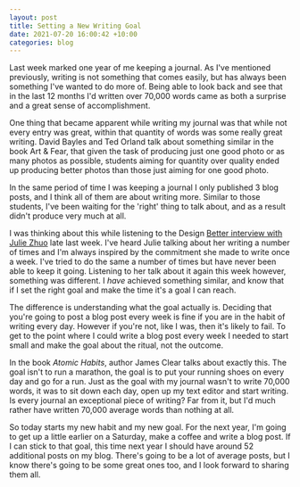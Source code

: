```yaml
---
layout: post
title: Setting a New Writing Goal
date: 2021-07-20 16:00:42 +10:00
categories: blog
---
```


Last week marked one year of me keeping a journal. As I've mentioned previously, writing is not something that comes easily, but has always been something I've wanted to do more of. Being able to look back and see that in the last 12 months I'd written over 70,000 words came as both a surprise and a great sense of accomplishment.

One thing that became apparent while writing my journal was that while not every entry was great, within that quantity of words was some really great writing. David Bayles and Ted Orland talk about something similar in the book Art & Fear, that given the task of producing just one good photo or as many photos as possible, students aiming for quantity over quality ended up producing better photos than those just aiming for one good photo.

In the same period of time I was keeping a journal I only published 3 blog posts, and I think all of them are about writing more. Similar to those students, I've been waiting for the 'right' thing to talk about, and as a result didn't produce very much at all.

I was thinking about this while listening to the Design [Better interview with Julie Zhuo](https://www.designbetter.co/podcast/julie-zhuo) late last week. I've heard Julie talking about her writing a number of times and I'm always inspired by the commitment she made to write once a week. I've tried to do the same a number of times but have never been able to keep it going. Listening to her talk about it again this week however, something was different. I _have_ achieved something similar, and know that if I set the right goal and make the time it's a goal I can reach.  

The difference is understanding what the goal actually is. Deciding that you're going to post a blog post every week is fine if you are in the habit of writing every day. However if you're not, like I was, then it's likely to fail. To get to the point where I could write a blog post every week I needed to start small and make the goal about the ritual, not the outcome.

In the book _Atomic Habits_, author James Clear talks about exactly this. The goal isn't to run a marathon, the goal is to put your running shoes on every day and go for a run. Just as the goal with my journal wasn't to write 70,000 words, it was to sit down each day, open up my text editor and start writing. Is every journal an exceptional piece of writing? Far from it, but I'd much rather have written 70,000 average words than nothing at all.

So today starts my new habit and my new goal. For the next year, I'm going to get up a little earlier on a Saturday, make a coffee and write a blog post. If I can stick to that goal, this time next year I should have around 52 additional posts on my blog. There's going to be a lot of average posts, but I know there's going to be some great ones too, and I look forward to sharing them all.